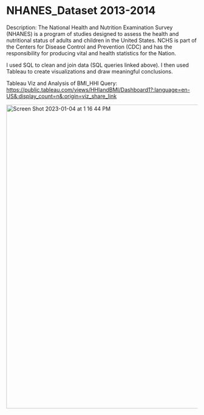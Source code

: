 # NHANES_Dataset 2013-2014

Description: The National Health and Nutrition Examination Survey (NHANES) is a program of studies designed to assess the health and nutritional status of adults and children in the United States. NCHS is part of the Centers for Disease Control and Prevention (CDC) and has the responsibility for producing vital and health statistics for the Nation.

I used SQL to clean and join data (SQL queries linked above). I then used Tableau to create visualizations and draw meaningful conclusions. 

Tableau Viz and Analysis of BMI_HHI Query: https://public.tableau.com/views/HHIandBMI/Dashboard1?:language=en-US&:display_count=n&:origin=viz_share_link


<img width="800" alt="Screen Shot 2023-01-04 at 1 16 44 PM" src="https://user-images.githubusercontent.com/9287032/210622488-c766f170-e80b-4ac8-a11f-25369908f945.png">
